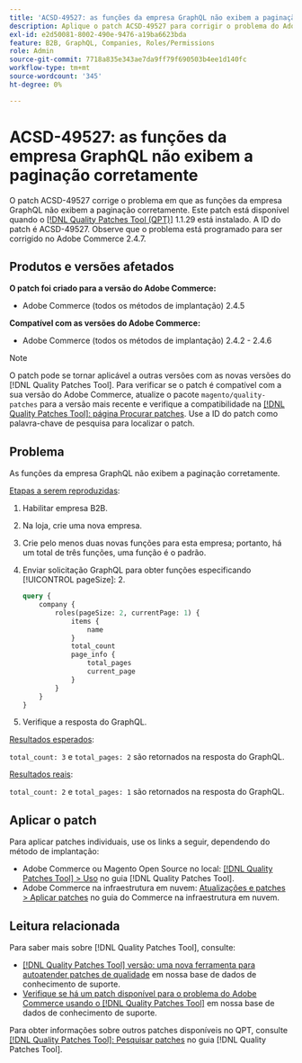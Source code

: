 ```yaml
---
title: 'ACSD-49527: as funções da empresa GraphQL não exibem a paginação corretamente'
description: Aplique o patch ACSD-49527 para corrigir o problema do Adobe Commerce em que as funções da empresa GraphQL não exibem a paginação corretamente.
exl-id: e2d50081-8002-490e-9476-a19ba6623bda
feature: B2B, GraphQL, Companies, Roles/Permissions
role: Admin
source-git-commit: 7718a835e343ae7da9ff79f690503b4ee1d140fc
workflow-type: tm+mt
source-wordcount: '345'
ht-degree: 0%

---
```


# ACSD-49527: as funções da empresa GraphQL não exibem a paginação corretamente

O patch ACSD-49527 corrige o problema em que as funções da empresa GraphQL não exibem a paginação corretamente. Este patch está disponível quando o [[!DNL Quality Patches Tool (QPT)]](/help/announcements/adobe-commerce-announcements/magento-quality-patches-released-new-tool-to-self-serve-quality-patches.md) 1.1.29 está instalado. A ID do patch é ACSD-49527. Observe que o problema está programado para ser corrigido no Adobe Commerce 2.4.7.

## Produtos e versões afetados

**O patch foi criado para a versão do Adobe Commerce:**

* Adobe Commerce (todos os métodos de implantação) 2.4.5

**Compatível com as versões do Adobe Commerce:**

* Adobe Commerce (todos os métodos de implantação) 2.4.2 - 2.4.6

>[!NOTE]
>
>O patch pode se tornar aplicável a outras versões com as novas versões do [!DNL Quality Patches Tool]. Para verificar se o patch é compatível com a sua versão do Adobe Commerce, atualize o pacote `magento/quality-patches` para a versão mais recente e verifique a compatibilidade na [[!DNL Quality Patches Tool]: página Procurar patches](https://experienceleague.adobe.com/tools/commerce-quality-patches/index.html). Use a ID do patch como palavra-chave de pesquisa para localizar o patch.

## Problema

As funções da empresa GraphQL não exibem a paginação corretamente.

<u>Etapas a serem reproduzidas</u>:

1. Habilitar empresa B2B.
1. Na loja, crie uma nova empresa.
1. Crie pelo menos duas novas funções para esta empresa; portanto, há um total de três funções, uma função é o padrão.
1. Enviar solicitação GraphQL para obter funções especificando [!UICONTROL pageSize]: 2.

   ```GraphQL
   query {
       company {
           roles(pageSize: 2, currentPage: 1) {
               items {
                   name
               }
               total_count
               page_info {
                   total_pages
                   current_page
               }
           }
       }
   } 
   ```

1. Verifique a resposta do GraphQL.

<u>Resultados esperados</u>:

`total_count: 3` e `total_pages: 2` são retornados na resposta do GraphQL.

<u>Resultados reais</u>:

`total_count: 2` e `total_pages: 1` são retornados na resposta do GraphQL.

## Aplicar o patch

Para aplicar patches individuais, use os links a seguir, dependendo do método de implantação:

* Adobe Commerce ou Magento Open Source no local: [[!DNL Quality Patches Tool] > Uso](https://experienceleague.adobe.com/docs/commerce-operations/tools/quality-patches-tool/usage.html) no guia [!DNL Quality Patches Tool].
* Adobe Commerce na infraestrutura em nuvem: [Atualizações e patches > Aplicar patches](https://experienceleague.adobe.com/docs/commerce-cloud-service/user-guide/develop/upgrade/apply-patches.html) no guia do Commerce na infraestrutura em nuvem.

## Leitura relacionada

Para saber mais sobre [!DNL Quality Patches Tool], consulte:

* [[!DNL Quality Patches Tool] versão: uma nova ferramenta para autoatender patches de qualidade](/help/announcements/adobe-commerce-announcements/magento-quality-patches-released-new-tool-to-self-serve-quality-patches.md) em nossa base de dados de conhecimento de suporte.
* [Verifique se há um patch disponível para o problema do Adobe Commerce usando o [!DNL Quality Patches Tool]](/help/support-tools/patches-available-in-qpt-tool/check-patch-for-magento-issue-with-magento-quality-patches.md) em nossa base de dados de conhecimento de suporte.

Para obter informações sobre outros patches disponíveis no QPT, consulte [[!DNL Quality Patches Tool]: Pesquisar patches](https://experienceleague.adobe.com/tools/commerce-quality-patches/index.html) no guia [!DNL Quality Patches Tool].
